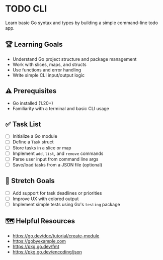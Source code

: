 # TODO CLI

Learn basic Go syntax and types by building a simple command-line todo app.

## 🏆 Learning Goals

- Understand Go project structure and package management
- Work with slices, maps, and structs
- Use functions and error handling
- Write simple CLI input/output logic

## ⚠️ Prerequisites

- Go installed (1.20+)
- Familiarity with a terminal and basic CLI usage

## ✅ Task List

- [ ] Initialize a Go module
- [ ] Define a `Task` struct
- [ ] Store tasks in a slice or map
- [ ] Implement `add`, `list`, and `remove` commands
- [ ] Parse user input from command line args
- [ ] Save/load tasks from a JSON file (optional)

## 🚀 Stretch Goals

- [ ] Add support for task deadlines or priorities
- [ ] Improve UX with colored output
- [ ] Implement simple tests using Go's `testing` package

## 🗺️ Helpful Resources

- https://go.dev/doc/tutorial/create-module
- https://gobyexample.com
- https://pkg.go.dev/fmt
- https://pkg.go.dev/encoding/json
